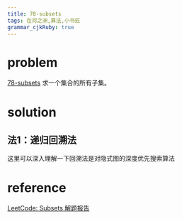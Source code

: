 ```yaml
---
title: 78-subsets
tags: 在河之洲,算法,小书匠
grammar_cjkRuby: true
---
```


# problem 
[78-subsets](https://leetcode.com/problems/subsets/#/description)
求一个集合的所有子集。
# solution
## 法1：递归回溯法
这里可以深入理解一下回溯法是对隐式图的深度优先搜索算法


# reference

[LeetCode: Subsets 解题报告](http://www.cnblogs.com/yuzhangcmu/p/4211815.html)

